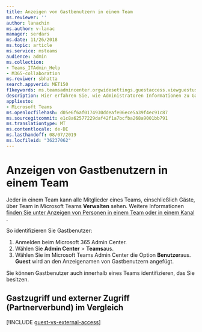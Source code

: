 ```yaml
---
title: Anzeigen von Gastbenutzern in einem Team
ms.reviewer: ''
author: lanachin
ms.author: v-lanac
manager: serdars
ms.date: 11/26/2018
ms.topic: article
ms.service: msteams
audience: admin
ms.collection:
- Teams_ITAdmin_Help
- M365-collaboration
ms.reviwer: sbhatta
search.appverid: MET150
f1keywords: ms.teamsadmincenter.orgwidesettings.guestaccess.viewguestusersarticle
description: Hier erfahren Sie, wie Administratoren Informationen zu Gastbenutzern in Microsoft Teams anzeigen können.
appliesto:
- Microsoft Teams
ms.openlocfilehash: d05e6f6af0174930ddeafe06ece5a39f4ec91c87
ms.sourcegitcommit: e1c8a62577229daf42f1a7bcfba268a9001bb791
ms.translationtype: MT
ms.contentlocale: de-DE
ms.lasthandoff: 08/07/2019
ms.locfileid: "36237062"
---
```

<a name="view-guest-users-in-a-team"></a>Anzeigen von Gastbenutzern in einem Team
==========================
Jeder in einem Team kann alle Mitglieder eines Teams, einschließlich Gäste, über Team in Microsoft Teams **Verwalten** sehen. Weitere Informationen [finden Sie unter Anzeigen von Personen in einem Team oder in einem Kanal](https://support.office.com/article/see-who-s-on-a-team-or-in-a-channel-5c6be9be-9c45-4a0f-a1a0-f332b23cb6b7) .

So identifizieren Sie Gastbenutzer:

1.  Anmelden beim Microsoft 365 Admin Center.
2.  Wählen Sie **Admin Center** > **Teams**aus.
3.  Wählen Sie im Microsoft Teams Admin Center die Option **Benutzer**aus. **Guest** wird an den Anzeigenamen von Gastbenutzern angefügt.
  
Sie können Gastbenutzer auch innerhalb eines Teams identifizieren, das Sie besitzen.  

## <a name="guest-access-vs-external-access-federation"></a>Gastzugriff und externer Zugriff (Partnerverbund) im Vergleich

[!INCLUDE [guest-vs-external-access](includes/guest-vs-external-access.md)]

